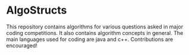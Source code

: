 # AlgoStructs
This repository contains algorithms for various questions asked in major coding competitions. It also contains algorithm concepts in general.  The main languages used for coding are java and c++. 
Contributions are encouraged!
